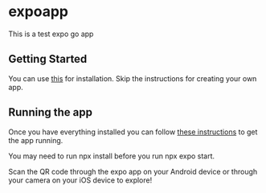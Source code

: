 # expoapp
This is a test expo go app


## Getting Started

You can use [this](https://docs.expo.dev/get-started/installation/) for installation. Skip the instructions for creating your own app.

## Running the app

Once you have everything installed you can follow [these instructions](https://docs.expo.dev/get-started/expo-go/) to get the app running.

You may need to run npx install before you run npx expo start.

Scan the QR code through the expo app on your Android device or through your camera on your iOS device to explore!